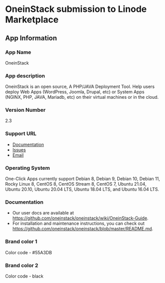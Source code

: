 # OneinStack submission to Linode Marketplace

## App Information

### App Name
OneinStack

### App description
OneinStack is an open source, A PHP/JAVA Deployment Tool. Help users deploy Web Apps (WordPress, Joomla, Drupal, etc) or System Apps (NGINX, PHP, JAVA, Mariadb, etc) on their virtual machines or in the cloud.

### Version Number
2.3

### Support URL
* [Documentation](https://github.com/oneinstack/oneinstack/wiki/OneinStack-Guide)
* [Issues](https://github.com/oneinstack/oneinstack/issues)
* [Email](mailto:lj2007331@gmail.com)

### Operating System
One-Click Apps currently support Debian 8, Debian 9, Debian 10, Debian 11, Rocky Linux 8, CentOS 8, CentOS Stream 8, CentOS 7, Ubuntu 21.04, Ubuntu 20.10, Ubuntu 20.04 LTS, Ubuntu 18.04 LTS, and Ubuntu 16.04 LTS.

### Documentation
* Our user docs are available at https://github.com/oneinstack/oneinstack/wiki/OneinStack-Guide.
* For installation and maintenance instructions, you can check out https://github.com/oneinstack/oneinstack/blob/master/README.md. 

### Brand color 1
Color code - #55A3DB

### Brand color 2
Color code - black

